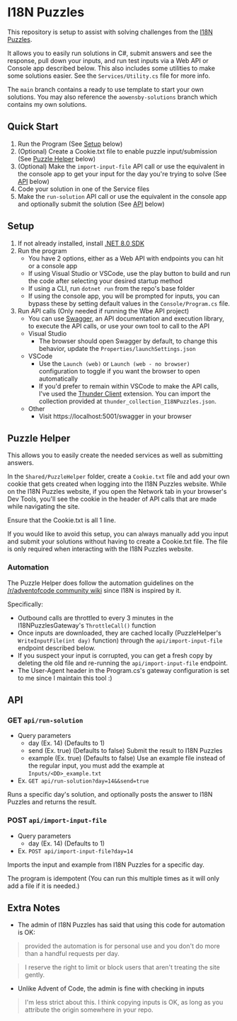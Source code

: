 # I18N Puzzles
This repository is setup to assist with solving challenges from the [I18N Puzzles](https://i18n-puzzles.com/).

It allows you to easily run solutions in C#, submit answers and see the response, pull down your inputs, and run test inputs via a Web API or Console app described below.
This also includes some utilities to make some solutions easier. See the `Services/Utility.cs` file for more info.

The `main` branch contains a ready to use template to start your own solutions.
You may also reference the `aowensby-solutions` branch which contains my own solutions.

## Quick Start
1. Run the Program (See [Setup](#setup) below)
1. (Optional) Create a Cookie.txt file to enable puzzle input/submission (See [Puzzle Helper](#puzzle-helper) below)
1. (Optional) Make the `import-input-file` API call or use the equivalent in the console app to get your input for the day you're trying to solve (See [API](#post-apiimport-input-file) below)
1. Code your solution in one of the Service files
1. Make the `run-solution` API call or use the equivalent in the console app and optionally submit the solution (See [API](#get-apirun-solution) below)

## Setup
1. If not already installed, install [.NET 8.0 SDK](https://dotnet.microsoft.com/en-us/download)
1. Run the program
   - You have 2 options, either as a Web API with endpoints you can hit or a console app
   - If using Visual Studio or VSCode, use the play button to build and run the code after selecting your desired startup method
   - If using a CLI, run `dotnet run` from the repo's base folder
   - If using the console app, you will be prompted for inputs, you can bypass these by setting default values in the `Console/Program.cs` file.
1. Run API calls (Only needed if running the Wbe API project)
   - You can use [Swagger](https://swagger.io/), an API documentation and execution library, to execute the API calls, or use your own tool to call to the API
   - Visual Studio
      - The browser should open Swagger by default, to change this behavior, update the `Properties/launchSettings.json`
   - VSCode
      - Use the `Launch (web)` or `Launch (web - no browser)` configuration to toggle if you want the browser to open automatically
      - If you'd prefer to remain within VSCode to make the API calls, I've used the [Thunder Client](https://marketplace.visualstudio.com/items?itemName=rangav.vscode-thunder-client) extension. You can import the collection provided at `thunder_collection_I18NPuzzles.json`.
   - Other
      - Visit https://localhost:5001/swagger in your browser

## Puzzle Helper
This allows you to easily create the needed services as well as submitting answers.

In the `Shared/PuzzleHelper` folder, create a `Cookie.txt` file and add your own cookie that gets created when logging into the I18N Puzzles website. While on the I18N Puzzles website, if you open the Network tab in your browser's Dev Tools, you'll see the cookie in the header of API calls that are made while navigating the site.

Ensure that the Cookie.txt is all 1 line.

If you would like to avoid this setup, you can always manually add you input and submit your solutions without having to create a Cookie.txt file.
The file is only required when interacting with the I18N Puzzles website.

### Automation
The Puzzle Helper does follow the automation guidelines on the [/r/adventofcode community wiki](https://www.reddit.com/r/adventofcode/wiki/faqs/automation) since I18N is inspired by it.

Specifically:
* Outbound calls are throttled to every 3 minutes in the I18NPuzzlesGateway's `ThrottleCall()` function
* Once inputs are downloaded, they are cached locally (PuzzleHelper's `WriteInputFile(int day)` function) through the `api/import-input-file` endpoint described below.
* If you suspect your input is corrupted, you can get a fresh copy by deleting the old file and re-running the `api/import-input-file` endpoint.
* The User-Agent header in the Program.cs's gateway configuration is set to me since I maintain this tool :)

## API

### GET `api/run-solution`
- Query parameters
   - day (Ex. 14) (Defaults to 1)
   - send (Ex. true) (Defaults to false) Submit the result to I18N Puzzles
   - example (Ex. true) (Defaults to false) Use an example file instead of the regular input, you must add the example at `Inputs/<DD>_example.txt`
- Ex. `GET api/run-solution?day=14&&send=true`

Runs a specific day's solution, and optionally posts the answer to I18N Puzzles and returns the result.

### POST `api/import-input-file`
- Query parameters
   - day (Ex. 14) (Defaults to 1)
- Ex. `POST api/import-input-file?day=14`

Imports the input and example from I18N Puzzles for a specific day.

The program is idempotent (You can run this multiple times as it will only add a file if it is needed.)

## Extra Notes
- The admin of I18N Puzzles has said that using this code for automation is OK:
> provided the automation is for personal use and you don't do more than a handful requests per day.

> I reserve the right to limit or block users that aren't treating the site gently.

- Unlike Advent of Code, the admin is fine with checking in inputs
> I'm less strict about this. I think copying inputs is OK, as long as you attribute the origin somewhere in your repo.